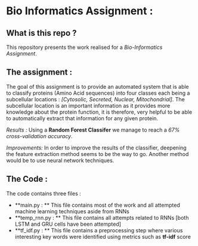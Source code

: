 # Bio Informatics Assignment :

## What is this repo ? 
This repository presents the work realised for a *Bio-Informatics Assignment*. 

## The assignment : 

The goal of this assignment is to provide an automated system that is able to classify proteins (Amino Acid sequences) into four classes each being a subcellular locations : *[Cytosolic, Secreted, Nuclear, Mitochondrial]*. The subcellular location is an important information as it provides more knowledge about the protein function, it is therefore, very helpful to be able to automatically extract that information for any given protein.

*Results :* Using a **Random Forest Classifer** we manage to reach a *67\% cross-validation accuracy*.

*Improvements:* In order to improve the results of the classifier, deepening the feature extraction method seems to be the way to go. Another method would be to use neural network techniques.


## The Code : 

The code contains three files :

*	**main.py : ** This file contains most of the work and all attempted machine learning techniques aside from RNNs
*	**temp_rnn.py : ** This file contains all attempts related to RNNs [both LSTM and GRU cells have been attempted]
*	**tf_idf.py : ** This file contains a preprocessing step where various interesting key words were identified using metrics such as **tf-idf** score